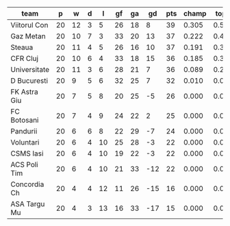 |     team     | p  | w  | d | l  | gf | ga | gd  | pts | champ | top2  | top3  | top4  |  5-7  | bot4  | bot3  | bot2  |
|--------------|----|----|---|----|----|----|-----|-----|-------|-------|-------|-------|-------|-------|-------|-------|
| Viitorul Con | 20 | 12 | 3 |  5 | 26 | 18 |   8 |  39 | 0.305 | 0.545 | 0.737 | 0.878 | 0.122 | 0.000 | 0.000 | 0.000|
| Gaz Metan    | 20 | 10 | 7 |  3 | 33 | 20 |  13 |  37 | 0.222 | 0.424 | 0.616 | 0.789 | 0.211 | 0.000 | 0.000 | 0.000|
| Steaua       | 20 | 11 | 4 |  5 | 26 | 16 |  10 |  37 | 0.191 | 0.396 | 0.592 | 0.771 | 0.229 | 0.000 | 0.000 | 0.000|
| CFR Cluj     | 20 | 10 | 6 |  4 | 33 | 18 |  15 |  36 | 0.185 | 0.372 | 0.568 | 0.762 | 0.238 | 0.000 | 0.000 | 0.000|
| Universitate | 20 | 11 | 3 |  6 | 28 | 21 |   7 |  36 | 0.089 | 0.223 | 0.392 | 0.593 | 0.406 | 0.000 | 0.000 | 0.000|
| D Bucuresti  | 20 |  9 | 5 |  6 | 32 | 25 |   7 |  32 | 0.010 | 0.040 | 0.096 | 0.206 | 0.767 | 0.000 | 0.000 | 0.000|
| FK Astra Giu | 20 |  7 | 5 |  8 | 20 | 25 |  -5 |  26 | 0.000 | 0.000 | 0.000 | 0.001 | 0.393 | 0.077 | 0.024 | 0.002|
| FC Botosani  | 20 |  7 | 4 |  9 | 24 | 22 |   2 |  25 | 0.000 | 0.000 | 0.000 | 0.001 | 0.350 | 0.098 | 0.028 | 0.002|
| Pandurii     | 20 |  6 | 6 |  8 | 22 | 29 |  -7 |  24 | 0.000 | 0.000 | 0.000 | 0.000 | 0.149 | 0.262 | 0.108 | 0.017|
| Voluntari    | 20 |  6 | 4 | 10 | 25 | 28 |  -3 |  22 | 0.000 | 0.000 | 0.000 | 0.000 | 0.042 | 0.510 | 0.280 | 0.051|
| CSMS Iasi    | 20 |  6 | 4 | 10 | 19 | 22 |  -3 |  22 | 0.000 | 0.000 | 0.000 | 0.000 | 0.065 | 0.467 | 0.259 | 0.040|
| ACS Poli Tim | 20 |  6 | 4 | 10 | 21 | 33 | -12 |  22 | 0.000 | 0.000 | 0.000 | 0.000 | 0.028 | 0.609 | 0.370 | 0.110|
| Concordia Ch | 20 |  4 | 4 | 12 | 11 | 26 | -15 |  16 | 0.000 | 0.000 | 0.000 | 0.000 | 0.000 | 0.983 | 0.953 | 0.858|
| ASA Targu Mu | 20 |  4 | 3 | 13 | 16 | 33 | -17 |  15 | 0.000 | 0.000 | 0.000 | 0.000 | 0.000 | 0.994 | 0.978 | 0.920|
